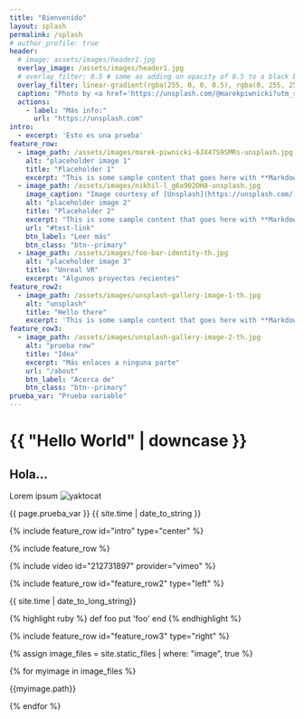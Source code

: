 ```yaml
---
title: "Bienvenido"
layout: splash
permalink: /splash
# author_profile: true
header:
  # image: assets/images/header1.jpg
  overlay_image: /assets/images/header1.jpg
  # overlay_filter: 0.5 # same as adding an opacity of 0.5 to a black background
  overlay_filter: linear-gradient(rgba(255, 0, 0, 0.5), rgba(0, 255, 255, 0.5))
  caption: "Photo by <a href='https://unsplash.com/@marekpiwnicki?utm_source=unsplash&utm_medium=referral&utm_content=creditCopyText'>Marek Piwnicki</a> on <a href='https://unsplash.com/t/nature?utm_source=unsplash&utm_medium=referral&utm_content=creditCopyText'>Unsplash</a>"
  actions:
    - label: "Más info:"
      url: "https://unsplash.com"
intro:
  - excerpt: 'Esto es una prueba'
feature_row:
  - image_path: /assets/images/marek-piwnicki-6JX47S9SMRs-unsplash.jpg
    alt: "placeholder image 1"
    title: "Placeholder 1"
    excerpt: "This is some sample content that goes here with **Markdown** formatting."
  - image_path: /assets/images/nikhil-l_g6a902OH8-unsplash.jpg
    image_caption: "Image courtesy of [Unsplash](https://unsplash.com/)"
    alt: "placeholder image 2"
    title: "Placeholder 2"
    excerpt: "This is some sample content that goes here with **Markdown** formatting."
    url: "#test-link"
    btn_label: "Leer más"
    btn_class: "btn--primary"
  - image_path: /assets/images/foo-bar-identity-th.jpg
    alt: "placeholder image 3"
    title: "Unreal VR"
    excerpt: "Algunos proyectos recientes"
feature_row2:
  - image_path: /assets/images/unsplash-gallery-image-1-th.jpg
    alt: "unsplash"
    title: "Hello there"
    excerpt: 'This is some sample content that goes here with **Markdown** formatting. Left aligned with `type="left"`'
feature_row3:
  - image_path: /assets/images/unsplash-gallery-image-2-th.jpg
    alt: "prueba row"
    title: "Idea"
    excerpt: "Más enlaces a ninguna parte"
    url: "/about"
    btn_label: "Acerca de"
    btn_class: "btn--primary"   
prueba_var: "Prueba variable" 
---
```


<h1> {{ "Hello World" | downcase }} </h1>

## Hola...

Lorem ipsum
![yaktocat](https://octodex.github.com/images/yaktocat.png)

{{ page.prueba_var }} {{ site.time | date_to_string }}

{% include feature_row id="intro" type="center" %}

{% include feature_row %}

{% include video id="212731897" provider="vimeo" %}

{% include feature_row id="feature_row2" type="left" %}

{{ site.time | date_to_long_string}}

{% highlight ruby %}
def foo
  put 'foo'
end
{% endhighlight %}

{% include feature_row id="feature_row3" type="right" %}

{% assign image_files = site.static_files | where: "image", true %}

{% for myimage in image_files %}

  {{myimage.path}}

{% endfor %}